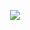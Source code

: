 <p align="center">
  <img src="https://capsule-render.vercel.app/api?type=venom&height=300&color=gradient&text=Input%20text&section=header&textBg=false&animation=fadeIn" />
</p>
<!---
RodolphoHora/RodolphoHora is a ✨ special ✨ repository because its `README.md` (this file) appears on your GitHub profile.
You can click the Preview link to take a look at your changes.
--->
